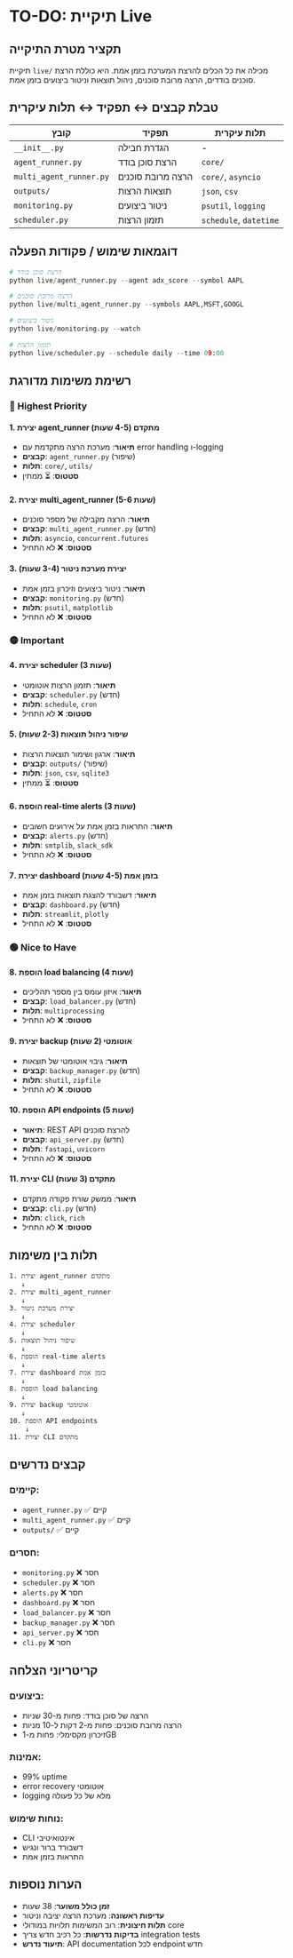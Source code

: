 # TO-DO: תיקיית Live

## תקציר מטרת התיקייה
תיקיית `live/` מכילה את כל הכלים להרצת המערכת בזמן אמת. היא כוללת הרצת סוכנים בודדים, הרצה מרובת סוכנים, ניהול תוצאות וניטור ביצועים בזמן אמת.

## טבלת קבצים ↔ תפקיד ↔ תלות עיקרית

| קובץ | תפקיד | תלות עיקרית |
|------|-------|-------------|
| `__init__.py` | הגדרת חבילה | - |
| `agent_runner.py` | הרצת סוכן בודד | `core/` |
| `multi_agent_runner.py` | הרצה מרובת סוכנים | `core/`, `asyncio` |
| `outputs/` | תוצאות הרצות | `json`, `csv` |
| `monitoring.py` | ניטור ביצועים | `psutil`, `logging` |
| `scheduler.py` | תזמון הרצות | `schedule`, `datetime` |

## דוגמאות שימוש / פקודות הפעלה

```python
# הרצת סוכן בודד
python live/agent_runner.py --agent adx_score --symbol AAPL

# הרצה מרובת סוכנים
python live/multi_agent_runner.py --symbols AAPL,MSFT,GOOGL

# ניטור ביצועים
python live/monitoring.py --watch

# תזמון הרצות
python live/scheduler.py --schedule daily --time 09:00
```

## רשימת משימות מדורגת

### 🔴 Highest Priority

#### 1. יצירת agent_runner מתקדם (4-5 שעות)
- **תיאור**: מערכת הרצה מתקדמת עם error handling ו-logging
- **קבצים**: `agent_runner.py` (שיפור)
- **תלות**: `core/`, `utils/`
- **סטטוס**: ⏳ ממתין

#### 2. יצירת multi_agent_runner (5-6 שעות)
- **תיאור**: הרצה מקבילה של מספר סוכנים
- **קבצים**: `multi_agent_runner.py` (חדש)
- **תלות**: `asyncio`, `concurrent.futures`
- **סטטוס**: ❌ לא התחיל

#### 3. יצירת מערכת ניטור (3-4 שעות)
- **תיאור**: ניטור ביצועים וזיכרון בזמן אמת
- **קבצים**: `monitoring.py` (חדש)
- **תלות**: `psutil`, `matplotlib`
- **סטטוס**: ❌ לא התחיל

### 🟡 Important

#### 4. יצירת scheduler (3 שעות)
- **תיאור**: תזמון הרצות אוטומטי
- **קבצים**: `scheduler.py` (חדש)
- **תלות**: `schedule`, `cron`
- **סטטוס**: ❌ לא התחיל

#### 5. שיפור ניהול תוצאות (2-3 שעות)
- **תיאור**: ארגון ושימור תוצאות הרצות
- **קבצים**: `outputs/` (שיפור)
- **תלות**: `json`, `csv`, `sqlite3`
- **סטטוס**: ⏳ ממתין

#### 6. הוספת real-time alerts (3 שעות)
- **תיאור**: התראות בזמן אמת על אירועים חשובים
- **קבצים**: `alerts.py` (חדש)
- **תלות**: `smtplib`, `slack_sdk`
- **סטטוס**: ❌ לא התחיל

#### 7. יצירת dashboard בזמן אמת (4-5 שעות)
- **תיאור**: דשבורד להצגת תוצאות בזמן אמת
- **קבצים**: `dashboard.py` (חדש)
- **תלות**: `streamlit`, `plotly`
- **סטטוס**: ❌ לא התחיל

### 🟢 Nice to Have

#### 8. הוספת load balancing (4 שעות)
- **תיאור**: איזון עומס בין מספר תהליכים
- **קבצים**: `load_balancer.py` (חדש)
- **תלות**: `multiprocessing`
- **סטטוס**: ❌ לא התחיל

#### 9. יצירת backup אוטומטי (2 שעות)
- **תיאור**: גיבוי אוטומטי של תוצאות
- **קבצים**: `backup_manager.py` (חדש)
- **תלות**: `shutil`, `zipfile`
- **סטטוס**: ❌ לא התחיל

#### 10. הוספת API endpoints (5 שעות)
- **תיאור**: REST API להרצת סוכנים
- **קבצים**: `api_server.py` (חדש)
- **תלות**: `fastapi`, `uvicorn`
- **סטטוס**: ❌ לא התחיל

#### 11. יצירת CLI מתקדם (3 שעות)
- **תיאור**: ממשק שורת פקודה מתקדם
- **קבצים**: `cli.py` (חדש)
- **תלות**: `click`, `rich`
- **סטטוס**: ❌ לא התחיל

## תלות בין משימות

```
1. יצירת agent_runner מתקדם
   ↓
2. יצירת multi_agent_runner
   ↓
3. יצירת מערכת ניטור
   ↓
4. יצירת scheduler
   ↓
5. שיפור ניהול תוצאות
   ↓
6. הוספת real-time alerts
   ↓
7. יצירת dashboard בזמן אמת
   ↓
8. הוספת load balancing
   ↓
9. יצירת backup אוטומטי
   ↓
10. הוספת API endpoints
    ↓
11. יצירת CLI מתקדם
```

## קבצים נדרשים

### קיימים:
- `agent_runner.py` ✅ קיים
- `multi_agent_runner.py` ✅ קיים
- `outputs/` ✅ קיים

### חסרים:
- `monitoring.py` ❌ חסר
- `scheduler.py` ❌ חסר
- `alerts.py` ❌ חסר
- `dashboard.py` ❌ חסר
- `load_balancer.py` ❌ חסר
- `backup_manager.py` ❌ חסר
- `api_server.py` ❌ חסר
- `cli.py` ❌ חסר

## קריטריוני הצלחה

### ביצועים:
- הרצה של סוכן בודד: פחות מ-30 שניות
- הרצה מרובת סוכנים: פחות מ-2 דקות ל-10 מניות
- זיכרון מקסימלי: פחות מ-1GB

### אמינות:
- 99% uptime
- error recovery אוטומטי
- logging מלא של כל פעולה

### נוחות שימוש:
- CLI אינטואיטיבי
- דשבורד ברור ונגיש
- התראות בזמן אמת

## הערות נוספות

- **זמן כולל משוער**: 38 שעות
- **עדיפות ראשונה**: מערכת הרצה יציבה וניטור
- **תלות חיצונית**: רוב המשימות תלויות במודולי core
- **בדיקות נדרשות**: כל רכיב חדש צריך integration tests
- **תיעוד נדרש**: API documentation לכל endpoint חדש